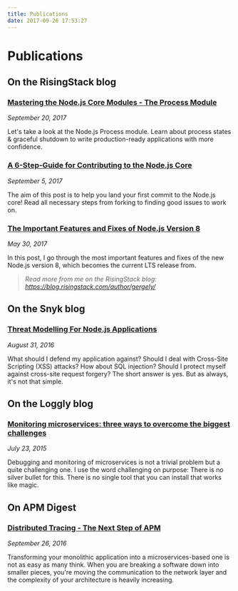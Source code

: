 ```yaml
---
title: Publications
date: 2017-09-26 17:53:27
---
```


# Publications

## On the RisingStack blog

### [Mastering the Node.js Core Modules - The Process Module](https://blog.risingstack.com/mastering-the-node-js-core-modules-the-process-module/)

*September 20, 2017*

Let's take a look at the Node.js Process module. Learn about process states & graceful shutdown to write production-ready applications with more confidence.

### [A 6-Step-Guide for Contributing to the Node.js Core](https://blog.risingstack.com/contributing-to-the-node-js-core/)

*September 5, 2017*

The aim of this post is to help you land your first commit to the Node.js core! Read all necessary steps from forking to finding good issues to work on.

### [The Important Features and Fixes of Node.js Version 8](https://blog.risingstack.com/important-features-fixes-node-js-version-8/)

*May 30, 2017*

In this post, I go through the most important features and fixes of the new Node.js version 8, which becomes the current LTS release from.

> *Read more from me on the RisingStack blog: https://blog.risingstack.com/author/gergely/*

## On the Snyk blog

### [Threat Modelling For Node.js Applications](https://snyk.io/blog/nodejs-attack-tree-modelling/)

*August 31, 2016*

What should I defend my application against? Should I deal with Cross-Site Scripting (XSS) attacks? How about SQL injection? Should I protect myself against cross-site request forgery? The short answer is yes. But as always, it's not that simple.

## On the Loggly blog

### [Monitoring microservices: three ways to overcome the biggest challenges](https://www.loggly.com/blog/monitoring-microservices-three-ways-to-overcome-the-biggest-challenges/)

*July 23, 2015*

Debugging and monitoring of microservices is not a trivial problem but a quite challenging one. I use the word challenging on purpose: There is no silver bullet for this. There is no single tool that you can install that works like magic.

## On APM Digest

### [Distributed Tracing - The Next Step of APM](http://www.apmdigest.com/distributed-tracing-the-next-step-of-apm)

*September 26, 2016*

Transforming your monolithic application into a microservices-based one is not as easy as many think. When you are breaking a software down into smaller pieces, you're moving the communication to the network layer and the complexity of your architecture is heavily increasing.
